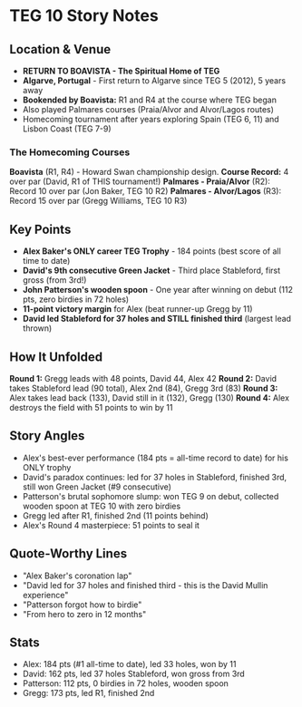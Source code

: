 # TEG 10 Story Notes

## Location & Venue
- **RETURN TO BOAVISTA - The Spiritual Home of TEG**
- **Algarve, Portugal** - First return to Algarve since TEG 5 (2012), 5 years away
- **Bookended by Boavista:** R1 and R4 at the course where TEG began
- Also played Palmares courses (Praia/Alvor and Alvor/Lagos routes)
- Homecoming tournament after years exploring Spain (TEG 6, 11) and Lisbon Coast (TEG 7-9)

### The Homecoming Courses
**Boavista** (R1, R4) - Howard Swan championship design. **Course Record:** 4 over par (David, R1 of THIS tournament!)
**Palmares - Praia/Alvor** (R2): Record 10 over par (Jon Baker, TEG 10 R2)
**Palmares - Alvor/Lagos** (R3): Record 15 over par (Gregg Williams, TEG 10 R3)

## Key Points
- **Alex Baker's ONLY career TEG Trophy** - 184 points (best score of all time to date)
- **David's 9th consecutive Green Jacket** - Third place Stableford, first gross (from 3rd!)
- **John Patterson's wooden spoon** - One year after winning on debut (112 pts, zero birdies in 72 holes)
- **11-point victory margin** for Alex (beat runner-up Gregg by 11)
- **David led Stableford for 37 holes and STILL finished third** (largest lead thrown)

## How It Unfolded
**Round 1:** Gregg leads with 48 points, David 44, Alex 42
**Round 2:** David takes Stableford lead (90 total), Alex 2nd (84), Gregg 3rd (83)
**Round 3:** Alex takes lead back (133), David still in it (132), Gregg (130)
**Round 4:** Alex destroys the field with 51 points to win by 11

## Story Angles
- Alex's best-ever performance (184 pts = all-time record to date) for his ONLY trophy
- David's paradox continues: led for 37 holes in Stableford, finished 3rd, still won Green Jacket (#9 consecutive)
- Patterson's brutal sophomore slump: won TEG 9 on debut, collected wooden spoon at TEG 10 with zero birdies
- Gregg led after R1, finished 2nd (11 points behind)
- Alex's Round 4 masterpiece: 51 points to seal it

## Quote-Worthy Lines
- "Alex Baker's coronation lap"
- "David led for 37 holes and finished third - this is the David Mullin experience"
- "Patterson forgot how to birdie"
- "From hero to zero in 12 months"

## Stats
- Alex: 184 pts (#1 all-time to date), led 33 holes, won by 11
- David: 162 pts, led 37 holes Stableford, won gross from 3rd
- Patterson: 112 pts, 0 birdies in 72 holes, wooden spoon
- Gregg: 173 pts, led R1, finished 2nd
